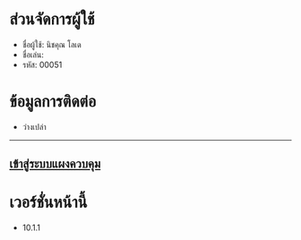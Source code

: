 # ส่วนจัดการผู้ใช้
* ชื่อผู้ใช้: นิชคุณ โลเด
* ชื่อเล่น: 
* รหัส: 00051
# ข้อมูลการติดต่อ
* ว่างเปล่า
---
[เข้าสู่ระบบแผงควบคุม](https://chayapholsmile.github.io/Users/pages/login)
---
# เวอร์ชั่นหน้านี้
- 10.1.1
